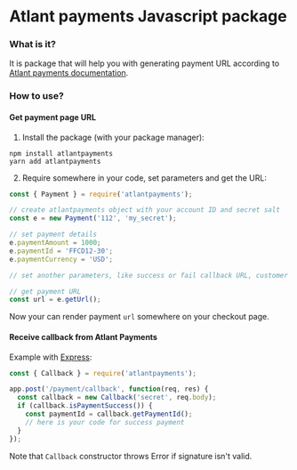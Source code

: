 # Atlant payments Javascript package

### What is it?

It is package that will help you with generating payment URL according to 
[Atlant payments documentation](https://developers.atlantpayments.kz/en/en_PP_Integration.html).

### How to use?

#### Get payment page URL

1. Install the package (with your package manager):
```shell
npm install atlantpayments
yarn add atlantpayments
```

2. Require somewhere in your code, set parameters and get the URL:
```javascript
const { Payment } = require('atlantpayments');

// create atlantpayments object with your account ID and secret salt
const e = new Payment('112', 'my_secret');

// set payment details 
e.paymentAmount = 1000;
e.paymentId = 'FFCD12-30';
e.paymentCurrency = 'USD';

// set another parameters, like success or fail callback URL, customer details, etc.

// get payment URL
const url = e.getUrl();
```

Now your can render payment `url` somewhere on your checkout page.

#### Receive callback from Atlant Payments

Example with [Express](http://expressjs.com):
```javascript
const { Callback } = require('atlantpayments');

app.post('/payment/callback', function(req, res) {
  const callback = new Callback('secret', req.body);
  if (callback.isPaymentSuccess()) {
    const paymentId = callback.getPaymentId();
    // here is your code for success payment
  }
});
```
Note that `Callback` constructor throws Error if signature isn't valid.
